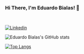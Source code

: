 ### Hi There, I'm Eduardo Bialas! 👋
<br>

[![Linkedin](https://img.shields.io/badge/LinkedIn-0077B5?style=for-the-badge&logo=linkedin&logoColor=white)](https://www.linkedin.com/in/eduardo-bialas-610730235/)

![Eduardo Bialas's GitHub stats](https://github-readme-stats.vercel.app/api?username=zbialaz&theme=react&hide_border=true&show_icons=true&hide=contribs)

[![Top Langs](https://github-readme-stats.vercel.app/api/top-langs/?username=zbialaz&theme=react&hide_border=true&layout=compact)](https://github.com/zbialaz/github-readme-stats)
